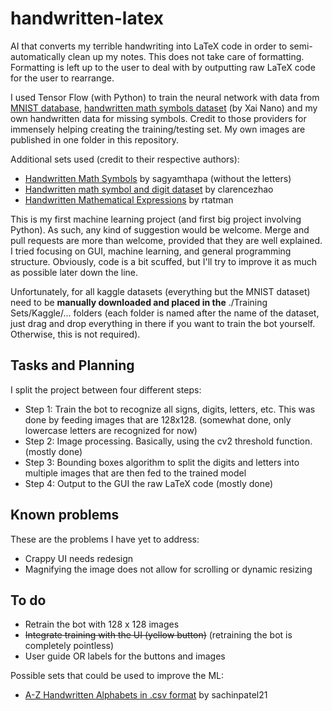 # handwritten-latex
AI that converts my terrible handwriting into LaTeX code in order to semi-automatically clean up my notes. This does not take care of formatting. Formatting is left up to the user to deal with by outputting raw LaTeX code for the user to rearrange.

I used Tensor Flow (with Python) to train the neural network with data from [MNIST database](http://yann.lecun.com/exdb/mnist/), [handwritten math symbols dataset](https://www.kaggle.com/xainano/handwrittenmathsymbols) (by Xai Nano) and my own handwritten data for missing symbols. Credit to those providers for immensely helping creating the training/testing set. My own images are published in one folder in this repository.

Additional sets used (credit to their respective authors):
- [Handwritten Math Symbols](https://www.kaggle.com/sagyamthapa/handwritten-math-symbols) by sagyamthapa (without the letters)
- [Handwritten math symbol and digit dataset](https://www.kaggle.com/clarencezhao/handwritten-math-symbol-dataset) by clarencezhao
- [Handwritten Mathematical Expressions](https://www.kaggle.com/rtatman/handwritten-mathematical-expressions) by rtatman

This is my first machine learning project (and first big project involving Python). As such, any kind of suggestion would be welcome. Merge and pull requests are more than welcome, provided that they are well explained. I tried focusing on GUI, machine learning, and general programming structure. Obviously, code is a bit scuffed, but I'll try to improve it as much as possible later down the line.

Unfortunately, for all kaggle datasets (everything but the MNIST dataset) need to be **manually downloaded and placed in the** ./Training Sets/Kaggle/... folders (each folder is named after the name of the dataset, just drag and drop everything in there if you want to train the bot yourself. Otherwise, this is not required).

## Tasks and Planning
I split the project between four different steps:
- Step 1: Train the bot to recognize all signs, digits, letters, etc. This was done by feeding images that are 128x128. (somewhat done, only lowercase letters are recognized for now)
- Step 2: Image processing. Basically, using the cv2 threshold function. (mostly done)
- Step 3: Bounding boxes algorithm to split the digits and letters into multiple images that are then fed to the trained model
- Step 4: Output to the GUI the raw LaTeX code (mostly done)

## Known problems
These are the problems I have yet to address:
- Crappy UI needs redesign
- Magnifying the image does not allow for scrolling or dynamic resizing

## To do
- Retrain the bot with 128 x 128 images
- ~~Integrate training with the UI (yellow button)~~ (retraining the bot is completely pointless)
- User guide OR labels for the buttons and images

Possible sets that could be used to improve the ML:
- [A-Z Handwritten Alphabets in .csv format](https://www.kaggle.com/sachinpatel21/az-handwritten-alphabets-in-csv-format) by sachinpatel21